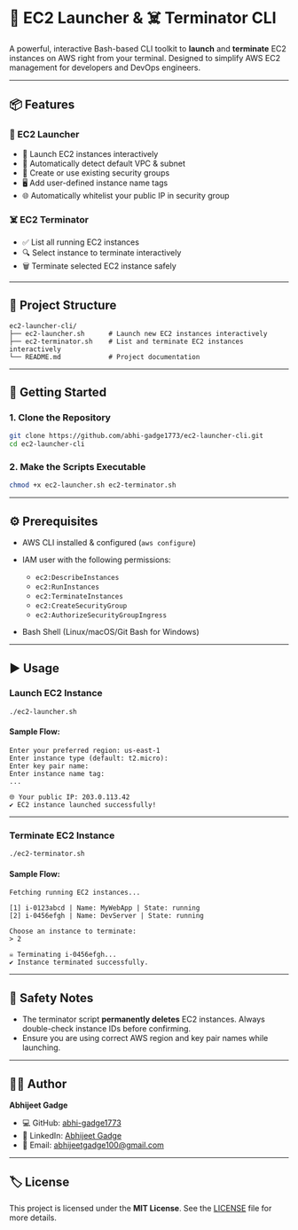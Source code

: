# 🚀 EC2 Launcher & ☠️ Terminator CLI

A powerful, interactive Bash-based CLI toolkit to **launch** and **terminate** EC2 instances on AWS right from your terminal. Designed to simplify AWS EC2 management for developers and DevOps engineers.

---

## 📦 Features

### 🚀 EC2 Launcher
- 🔧 Launch EC2 instances interactively
- 📍 Automatically detect default VPC & subnet
- 🔐 Create or use existing security groups
- 🖥️ Add user-defined instance name tags
- 🌐 Automatically whitelist your public IP in security group

### ☠️ EC2 Terminator
- ✅ List all running EC2 instances
- 🔍 Select instance to terminate interactively
- 🗑️ Terminate selected EC2 instance safely

---

## 📁 Project Structure

```
ec2-launcher-cli/
├── ec2-launcher.sh      # Launch new EC2 instances interactively
├── ec2-terminator.sh    # List and terminate EC2 instances interactively
└── README.md            # Project documentation
```

---

## 🚀 Getting Started

### 1. Clone the Repository

```bash
git clone https://github.com/abhi-gadge1773/ec2-launcher-cli.git
cd ec2-launcher-cli
```

### 2. Make the Scripts Executable

```bash
chmod +x ec2-launcher.sh ec2-terminator.sh
```

---

## ⚙️ Prerequisites

- AWS CLI installed & configured (`aws configure`)
- IAM user with the following permissions:
  - `ec2:DescribeInstances`
  - `ec2:RunInstances`
  - `ec2:TerminateInstances`
  - `ec2:CreateSecurityGroup`
  - `ec2:AuthorizeSecurityGroupIngress`

- Bash Shell (Linux/macOS/Git Bash for Windows)

---

## ▶️ Usage

### Launch EC2 Instance

```bash
./ec2-launcher.sh
```

#### Sample Flow:
```
Enter your preferred region: us-east-1
Enter instance type (default: t2.micro):
Enter key pair name:
Enter instance name tag:
...

🌐 Your public IP: 203.0.113.42
✔️ EC2 instance launched successfully!
```

---

### Terminate EC2 Instance

```bash
./ec2-terminator.sh
```

#### Sample Flow:
```
Fetching running EC2 instances...

[1] i-0123abcd | Name: MyWebApp | State: running
[2] i-0456efgh | Name: DevServer | State: running

Choose an instance to terminate:
> 2

☠️ Terminating i-0456efgh...
✔️ Instance terminated successfully.
```

---

## 🔐 Safety Notes

- The terminator script **permanently deletes** EC2 instances. Always double-check instance IDs before confirming.
- Ensure you are using correct AWS region and key pair names while launching.

---

## 👨‍💻 Author

**Abhijeet Gadge**

- 💻 GitHub: [abhi-gadge1773](https://github.com/abhi-gadge1773)
- 💼 LinkedIn: [Abhijeet Gadge](https://www.linkedin.com/in/abhijeetgadge/)
- 📧 Email: abhijeetgadge100@gmail.com

---

## 🏷️ License

This project is licensed under the **MIT License**. See the [LICENSE](LICENSE) file for more details.
